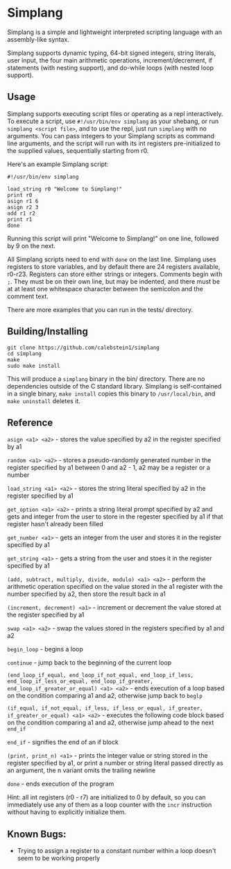 # Simplang

Simplang is a simple and lightweight interpreted scripting language with an assembly-like syntax.

Simplang supports dynamic typing, 64-bit signed integers, string literals, user input, the four main arithmetic operations, increment/decrement, if statements (with nesting support), and do-while loops (with nested loop support).

## Usage

Simplang supports executing script files or operating as a repl interactively.
To execute a script, use `#!/usr/bin/env simplang` as your shebang, or run `simplang <script file>`, and to use the repl, just run `simplang` with no arguments.
You can pass integers to your Simplang scripts as command line arguments, and the script will run with its int registers pre-initialized to the supplied values, sequentially starting from r0.

Here's an example Simplang script:

```
#!/usr/bin/env simplang

load_string r0 "Welcome to Simplang!"
print r0
asign r1 6
asign r2 3
add r1 r2
print r1
done
```

Running this script will print "Welcome to Simplang!" on one line, followed by 9 on the next.

All Simplang scripts need to end with `done` on the last line.
Simplang uses registers to store variables, and by default there are 24 registers available, r0-r23.
Registers can store either strings or integers.
Comments begin with `;`.
They must be on their own line, but may be indented, and there must be at at least one whitespace character between the semicolon and the comment text.

There are more examples that you can run in the tests/ directory.

## Building/Installing

```
git clone https://github.com/calebstein1/simplang
cd simplang
make
sudo make install
```

This will produce a `simplang` binary in the bin/ directory.
There are no dependencies outside of the C standard library.
Simplang is self-contained in a single binary, `make install` copies this binary to `/usr/local/bin`, and `make uninstall` deletes it.

## Reference

`asign <a1> <a2>` - stores the value specified by a2 in the register specified by a1

`random <a1> <a2>` - stores a pseudo-randomly generated number in the register specified by a1 between 0 and a2 - 1, a2 may be a register or a number

`load_string <a1> <a2>` - stores the string literal specified by a2 in the register specified by a1

`get_option <a1> <a2>` - prints a string literal prompt specified by a2 and gets and integer from the user to store in the regester specified by a1 if that register hasn't already been filled

`get_number <a1>` - gets an integer from the user and stores it in the register specified by a1

`get_string <a1>` - gets a string from the user and stoes it in the register specified by a1

`(add, subtract, multiply, divide, modulo) <a1> <a2>` - perform the arithmetic operation specified on the value stored in the a1 register with the number specified by a2, then store the result back in a1

`(increment, decrement) <a1>` - increment or decrement the value stored at the register specified by a1

`swap <a1> <a2>` - swap the values stored in the registers specified by a1 and a2

`begin_loop` - begins a loop

`continue` - jump back to the beginning of the current loop

`(end_loop_if_equal, end_loop_if_not_equal, end_loop_if_less, end_loop_if_less_or_equal, end_loop_if_greater, end_loop_if_greater_or_equal) <a1> <a2>` - ends execution of a loop based on the condition comparing a1 and a2, otherwise jump back to `beglp`

`(if_equal, if_not_equal, if_less, if_less_or_equal, if_greater, if_greater_or_equal) <a1> <a2>` - executes the following code block based on the condition comparing a1 and a2, otherwise jump ahead to the next `end_if`

`end_if` - signifies the end of an if block

`(print, print_n) <a1>` - prints the integer value or string stored in the register specified by a1, or print a number or string literal passed directly as an argument, the n variant omits the trailing newline

`done` - ends execution of the program

Hint: all int registers (r0 - r7) are initialized to 0 by default, so you can immediately use any of them as a loop counter with the `incr` instruction without having to explicitly initialize them.

## Known Bugs:
- Trying to assign a register to a constant number within a loop doesn't seem to be working properly
